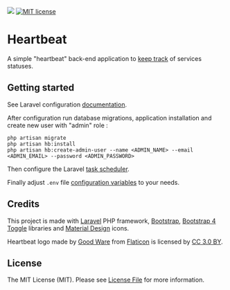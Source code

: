 ![](https://github.com/kslimani/heartbeat/workflows/Integration%20tests/badge.svg) [![MIT license](https://img.shields.io/badge/License-MIT-green.svg)](LICENSE)

# Heartbeat

A simple "heartbeat" back-end application to [keep track](docs/about.md#how-it-works) of services statuses.

## Getting started

See Laravel configuration [documentation](https://laravel.com/docs/6.x/configuration).

After configuration run database migrations, application installation and create new user with "admin" role :

```shell
php artisan migrate
php artisan hb:install
php artisan hb:create-admin-user --name <ADMIN_NAME> --email <ADMIN_EMAIL> --password <ADMIN_PASSWORD>
```

Then configure the Laravel [task scheduler](https://laravel.com/docs/6.x/scheduling#introduction).

Finally adjust `.env` file [configuration variables](docs/about.md#configuration) to your needs.

## Credits

This project is made with [Laravel](https://laravel.com/) PHP framework, [Bootstrap](https://getbootstrap.com/), [Bootstrap 4 Toggle](https://github.com/gitbrent/bootstrap4-toggle) libraries and [Material Design](https://materialdesignicons.com/) icons.

Heartbeat logo made by [Good Ware](https://www.flaticon.com/authors/good-ware) from [Flaticon](https://www.flaticon.com) is licensed by [CC 3.0 BY](https://creativecommons.org/licenses/by/3.0/).

## License

The MIT License (MIT). Please see [License File](LICENSE) for more information.
